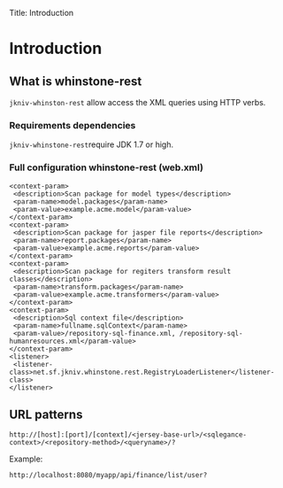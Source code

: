 Title: Introduction

# Introduction

## What is whinstone-rest


`jkniv-whinston-rest` allow access the XML queries using HTTP verbs.


### Requirements dependencies

`jkniv-whinstone-rest`require JDK 1.7 or high.

### Full configuration whinstone-rest (web.xml)

    <context-param>
     <description>Scan package for model types</description>
     <param-name>model.packages</param-name>
     <param-value>example.acme.model</param-value>
    </context-param>
    <context-param>
     <description>Scan package for jasper file reports</description>
     <param-name>report.packages</param-name>
     <param-value>example.acme.reports</param-value>
    </context-param>
    <context-param>
     <description>Scan package for regiters transform result classes</description>
     <param-name>transform.packages</param-name>
     <param-value>example.acme.transformers</param-value>
    </context-param>
    <context-param>
     <description>Sql context file</description>
     <param-name>fullname.sqlContext</param-name>
     <param-value>/repository-sql-finance.xml, /repository-sql-humanresources.xml</param-value>
    </context-param>
    <listener>
     <listener-class>net.sf.jkniv.whinstone.rest.RegistryLoaderListener</listener-class>
    </listener>
 


## URL patterns

    http://[host]:[port]/[context]/<jersey-base-url>/<sqlegance-context>/<repository-method>/<queryname>/?

Example:

    http://localhost:8080/myapp/api/finance/list/user?





